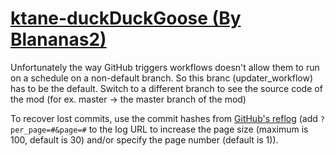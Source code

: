 # [ktane-duckDuckGoose (By Blananas2)](https://github.com/Blananas2/ktane-duckDuckGoose)

Unfortunately the way GitHub triggers workflows doesn't allow them to run on a schedule on a non-default branch. So this branc (updater_workflow) has to be the default. Switch to a different branch to see the source code of the mod (for ex. master -> the master branch of the mod)

To recover lost commits, use the commit hashes from [GitHub's reflog](https://api.github.com/repos/KtaneModules/ktane-duckDuckGoose-Blananas2/events) (add `?per_page=#&page=#` to the log URL to increase the page size (maximum is 100, default is 30) and/or specify the page number (default is 1)).
